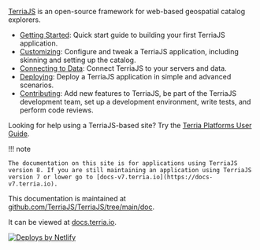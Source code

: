 [TerriaJS](http://terria.io) is an open-source framework for web-based geospatial catalog explorers.

- [Getting Started](getting-started.md): Quick start guide to building your first TerriaJS application.
- [Customizing](customizing/README.md): Configure and tweak a TerriaJS application, including skinning and setting up the catalog.
- [Connecting to Data](connecting-to-data/README.md): Connect TerriaJS to your servers and data.
- [Deploying](deploying/README.md): Deploy a TerriaJS application in simple and advanced scenarios.
- [Contributing](contributing/README.md): Add new features to TerriaJS, be part of the TerriaJS development team, set up a development environment, write tests, and perform code reviews.

Looking for help using a TerriaJS-based site? Try the [Terria Platforms User Guide](https://userguide.terria.io/).

!!! note

    The documentation on this site is for applications using TerriaJS version 8. If you are still maintaining an application using TerriaJS version 7 or lower go to [docs-v7.terria.io](https://docs-v7.terria.io).

This documentation is maintained at [github.com/TerriaJS/TerriaJS/tree/main/doc](https://github.com/TerriaJS/TerriaJS/tree/main/doc).

It can be viewed at [docs.terria.io](https://docs.terria.io).

<a href="https://www.netlify.com">
  <img src="https://www.netlify.com/img/global/badges/netlify-color-accent.svg" alt="Deploys by Netlify" />
</a>
